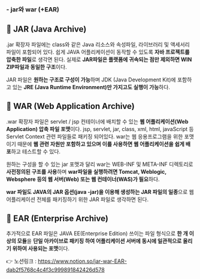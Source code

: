 ### - jar와 war (+EAR)

## 👻 JAR (Java Archive)

.jar 확장자 파일에는 class와 같은 Java 리소스와 속성파일, 라이브러리 및 액세서리 파일이 포함되어 있다. 쉽게 JAVA 어플리케이션이 동작할 수 있도록 **자바 프로젝트를 압축한 파일**로 생각면 된다. 실제로 **JAR파일은 플랫폼에 귀속되는 점만 제외하면 WIN ZIP파일과 동일한 구조**이다.

JAR 파일은 **원하는 구조로 구성이 가능**하며 JDK (Java Development Kit)에 포함하고 있는 **JRE (Java Runtime Environment)만 가지고도 실행이 가능**하다.

## 👻 WAR (Web Application Archive)

.war 확장자 파일은 servlet / jsp 컨테이너에 배치할 수 있는 **웹 어플리케이션(Web Application) 압축 파일 포맷**이다. jsp, servlet, jar, class, xml, html, javaScript 등 Servlet Context 관련 파일들로 패키징 되어있다. war는 웹 응용프로그램을 위한 포맷이기 때문에 **웹 관련 자원만 포함하고 있으며 이를 사용하면 웹 어플리케이션을 쉽게 배포**하고 테스트할 수 있다.

원하는 구성을 할 수 있는 jar 포맷과 달리 war는 WEB-INF 및 META-INF 디렉토리로 **사전정의된 구조를 사용**하며 **war파일을 실행하려면 Tomcat, Weblogic, Websphere 등의 웹 서버(Web) 또는 웹 컨테이너(WAS)가 필요**하다.

**war 파일도 JAVA의 JAR 옵션(java -jar)을 이용해 생성하는 JAR 파일의 일종**으로 웹어플리케이션 전체를 패키징하기 위한 JAR 파일로 생각하면 된다.

## 👻 EAR (Enterprise Archive)

추가적으로 EAR 파일은 JAVA EE(Enterprise Edition) 쓰이는 파일 형식으로 **한 개 이상의 모듈**을 **단일 아카이브로 패키징 하여 어플리케이션 서버에 동시에 일관적으로 올리기 위하여 사용되는 포맷**이다.

👉 노션링크 : https://www.notion.so/jar-war-EAR-dab2f5768c4c4f3c999891842426d578
